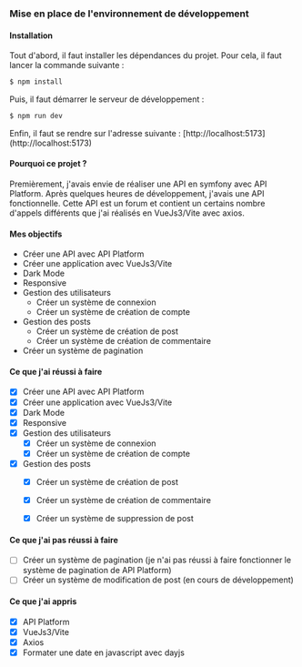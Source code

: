 ### Mise en place de l'environnement de développement

#### Installation
Tout d'abord, il faut installer les dépendances du projet. Pour cela, il faut lancer la commande suivante :
```bash
$ npm install
```
Puis, il faut démarrer le serveur de développement :
```bash
$ npm run dev
```
Enfin, il faut se rendre sur l'adresse suivante : [http://localhost:5173] (http://localhost:5173)

#### Pourquoi ce projet ?
Premièrement, j'avais envie de réaliser une API en symfony avec API Platform. Après quelques heures de développement, j'avais une API fonctionnelle.
Cette API est un forum et contient un certains nombre d'appels différents que j'ai réalisés en VueJs3/Vite avec axios.

#### Mes objectifs
- Créer une API avec API Platform
- Créer une application avec VueJs3/Vite
- Dark Mode
- Responsive
- Gestion des utilisateurs
    - Créer un système de connexion
    - Créer un système de création de compte
- Gestion des posts
    - Créer un système de création de post
    - Créer un système de création de commentaire
- Créer un système de pagination

#### Ce que j'ai réussi à faire
- [x] Créer une API avec API Platform
- [x] Créer une application avec VueJs3/Vite
- [x] Dark Mode
- [x] Responsive
- [x] Gestion des utilisateurs
    - [x] Créer un système de connexion
    - [x] Créer un système de création de compte
- [x] Gestion des posts
    - [x] Créer un système de création de post
    - [x] Créer un système de création de commentaire
    - [x] Créer un système de suppression de post


#### Ce que j'ai pas réussi à faire
- [ ] Créer un système de pagination (je n'ai pas réussi à faire fonctionner le système de pagination de API Platform)
- [ ] Créer un système de modification de post (en cours de développement)

#### Ce que j'ai appris
- [x] API Platform
- [x] VueJs3/Vite
- [x] Axios
- [x] Formater une date en javascript avec dayjs